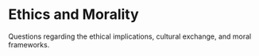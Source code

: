 # Ethics and Morality

Questions regarding the ethical implications, cultural exchange, and moral frameworks.